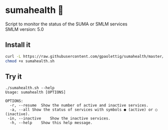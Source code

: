 # sumahealth 🦎
Script to monitor the status of the SUMA or SMLM services  
SMLM version: 5.0 
## Install it
```bash
curl -L https://raw.githubusercontent.com/gpaolettig/sumahealth/master/sumahealth.sh -o sumahealth.sh
chmod +x sumahealth.sh
```
## Try it
```
./sumahealth.sh --help
Usage: sumahealth [OPTIONS]

OPTIONS:
  -r, --resume	Show the number of active and inactive services.
  -a, --all	Show the status of services with symbols ● (active) or ○ (inactive).
 -in, --inactive	Show the inactive services.
  -h, --help	Show this help message.
```
